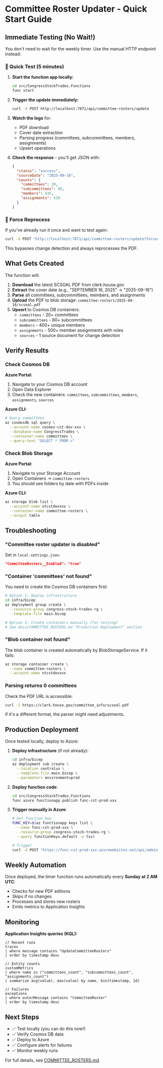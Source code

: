 # Committee Roster Updater - Quick Start Guide

## Immediate Testing (No Wait!)

You don't need to wait for the weekly timer. Use the manual HTTP endpoint instead:

### 🚀 Quick Test (5 minutes)

1. **Start the function app locally:**
   ```bash
   cd src/CongressStockTrades.Functions
   func start
   ```

2. **Trigger the update immediately:**
   ```bash
   curl -X POST http://localhost:7071/api/committee-rosters/update
   ```

3. **Watch the logs** for:
   - PDF download
   - Cover date extraction
   - Parsing progress (committees, subcommittees, members, assignments)
   - Upsert operations

4. **Check the response** - you'll get JSON with:
   ```json
   {
     "status": "success",
     "sourceDate": "2025-09-16",
     "counts": {
       "committees": 20,
       "subcommittees": 85,
       "members": 435,
       "assignments": 520
     }
   }
   ```

### 🔄 Force Reprocess

If you've already run it once and want to test again:
```bash
curl -X POST "http://localhost:7071/api/committee-rosters/update?force=true"
```

This bypasses change detection and always reprocesses the PDF.

## What Gets Created

The function will:

1. **Download** the latest SCSOAL PDF from clerk.house.gov
2. **Extract** the cover date (e.g., "SEPTEMBER 16, 2025" → "2025-09-16")
3. **Parse** all committees, subcommittees, members, and assignments
4. **Upload** the PDF to blob storage: `committee-rosters/2025-09-16/scsoal.pdf`
5. **Upsert** to Cosmos DB containers:
   - `committees` - 20+ committees
   - `subcommittees` - 80+ subcommittees
   - `members` - 400+ unique members
   - `assignments` - 500+ member assignments with roles
   - `sources` - 1 source document for change detection

## Verify Results

### Check Cosmos DB

**Azure Portal:**
1. Navigate to your Cosmos DB account
2. Open Data Explorer
3. Check the new containers: `committees`, `subcommittees`, `members`, `assignments`, `sources`

**Azure CLI:**
```bash
# Query committees
az cosmosdb sql query \
  --account-name cosmos-cst-dev-xxx \
  --database-name CongressTrades \
  --container-name committees \
  --query-text "SELECT * FROM c"
```

### Check Blob Storage

**Azure Portal:**
1. Navigate to your Storage Account
2. Open Containers → `committee-rosters`
3. You should see folders by date with PDFs inside

**Azure CLI:**
```bash
az storage blob list \
  --account-name stcstdevxxx \
  --container-name committee-rosters \
  --output table
```

## Troubleshooting

### "Committee roster updater is disabled"

Set in `local.settings.json`:
```json
"CommitteeRosters__Enabled": "true"
```

### "Container 'committees' not found"

You need to create the Cosmos DB containers first:
```bash
# Option 1: Deploy infrastructure
cd infra/bicep
az deployment group create \
  --resource-group congress-stock-trades-rg \
  --template-file main.bicep

# Option 2: Create containers manually (for testing)
# See docs/COMMITTEE_ROSTERS.md "Production Deployment" section
```

### "Blob container not found"

The blob container is created automatically by BlobStorageService. If it fails:
```bash
az storage container create \
  --name committee-rosters \
  --account-name stcstdevxxx
```

### Parsing returns 0 committees

Check the PDF URL is accessible:
```bash
curl -I https://clerk.house.gov/committee_info/scsoal.pdf
```

If it's a different format, the parser might need adjustments.

## Production Deployment

Once tested locally, deploy to Azure:

1. **Deploy infrastructure** (if not already):
   ```bash
   cd infra/bicep
   az deployment sub create \
     --location centralus \
     --template-file main.bicep \
     --parameters environment=prod
   ```

2. **Deploy function code**:
   ```bash
   cd src/CongressStockTrades.Functions
   func azure functionapp publish func-cst-prod-xxx
   ```

3. **Trigger manually in Azure**:
   ```bash
   # Get function key
   FUNC_KEY=$(az functionapp keys list \
     --name func-cst-prod-xxx \
     --resource-group congress-stock-trades-rg \
     --query functionKeys.default -o tsv)

   # Trigger
   curl -X POST "https://func-cst-prod-xxx.azurewebsites.net/api/admin/update-committee-rosters?code=$FUNC_KEY"
   ```

## Weekly Automation

Once deployed, the timer function runs automatically every **Sunday at 2 AM UTC**:
- Checks for new PDF editions
- Skips if no changes
- Processes and stores new rosters
- Emits metrics to Application Insights

## Monitoring

**Application Insights queries (KQL):**

```kusto
// Recent runs
traces
| where message contains "UpdateCommitteeRosters"
| order by timestamp desc

// Entity counts
customMetrics
| where name in ("committees_count", "subcommittees_count", "assignments_count")
| summarize avg(value), max(value) by name, bin(timestamp, 1d)

// Failures
exceptions
| where outerMessage contains "CommitteeRoster"
| order by timestamp desc
```

## Next Steps

- ✅ Test locally (you can do this now!)
- ✅ Verify Cosmos DB data
- ✅ Deploy to Azure
- ✅ Configure alerts for failures
- ✅ Monitor weekly runs

For full details, see [COMMITTEE_ROSTERS.md](COMMITTEE_ROSTERS.md).

